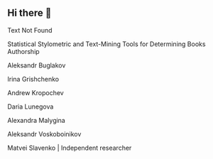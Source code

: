 ## Hi there 👋

Text Not Found

Statistical Stylometric and Text-Mining Tools for Determining Books Authorship

Aleksandr Buglakov

Irina Grishchenko

Andrew Kropochev

Daria Lunegova

Alexandra Malygina

Aleksandr Voskoboinikov

Matvei Slavenko | Independent researcher

<!--

**Here are some ideas to get you started:**

🙋‍♀️ A short introduction - what is your organization all about?
🌈 Contribution guidelines - how can the community get involved?
👩‍💻 Useful resources - where can the community find your docs? Is there anything else the community should know?
🍿 Fun facts - what does your team eat for breakfast?
🧙 Remember, you can do mighty things with the power of [Markdown](https://docs.github.com/github/writing-on-github/getting-started-with-writing-and-formatting-on-github/basic-writing-and-formatting-syntax)
-->

